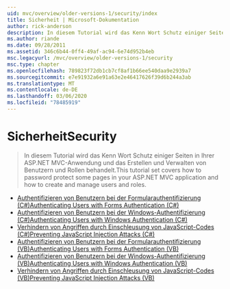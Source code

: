 ```yaml
---
uid: mvc/overview/older-versions-1/security/index
title: Sicherheit | Microsoft-Dokumentation
author: rick-anderson
description: In diesem Tutorial wird das Kenn Wort Schutz einiger Seiten in Ihrer ASP.NET MVC-Anwendung und das Erstellen und Verwalten von Benutzern und Rollen behandelt.
ms.author: riande
ms.date: 09/28/2011
ms.assetid: 346c6b44-0ff4-49af-ac94-6e74d952b4eb
msc.legacyurl: /mvc/overview/older-versions-1/security
msc.type: chapter
ms.openlocfilehash: 789823f72db1cb7cf8af1b66ee540daa9e2939a7
ms.sourcegitcommit: e7e91932a6e91a63e2e46417626f39d6b244a3ab
ms.translationtype: MT
ms.contentlocale: de-DE
ms.lasthandoff: 03/06/2020
ms.locfileid: "78485919"
---
```

# <a name="security"></a><span data-ttu-id="36f36-103">Sicherheit</span><span class="sxs-lookup"><span data-stu-id="36f36-103">Security</span></span>

> <span data-ttu-id="36f36-104">In diesem Tutorial wird das Kenn Wort Schutz einiger Seiten in Ihrer ASP.NET MVC-Anwendung und das Erstellen und Verwalten von Benutzern und Rollen behandelt.</span><span class="sxs-lookup"><span data-stu-id="36f36-104">This tutorial set covers how to password protect some pages in your ASP.NET MVC application and how to create and manage users and roles.</span></span>

- [<span data-ttu-id="36f36-105">Authentifizieren von Benutzern bei der Formularauthentifizierung (C#)</span><span class="sxs-lookup"><span data-stu-id="36f36-105">Authenticating Users with Forms Authentication (C#)</span></span>](authenticating-users-with-forms-authentication-cs.md)
- [<span data-ttu-id="36f36-106">Authentifizieren von Benutzern bei der Windows-Authentifizierung (C#)</span><span class="sxs-lookup"><span data-stu-id="36f36-106">Authenticating Users with Windows Authentication (C#)</span></span>](authenticating-users-with-windows-authentication-cs.md)
- [<span data-ttu-id="36f36-107">Verhindern von Angriffen durch Einschleusung von JavaScript-Codes (C#)</span><span class="sxs-lookup"><span data-stu-id="36f36-107">Preventing JavaScript Injection Attacks (C#)</span></span>](preventing-javascript-injection-attacks-cs.md)
- [<span data-ttu-id="36f36-108">Authentifizieren von Benutzern bei der Formularauthentifizierung (VB)</span><span class="sxs-lookup"><span data-stu-id="36f36-108">Authenticating Users with Forms Authentication (VB)</span></span>](authenticating-users-with-forms-authentication-vb.md)
- [<span data-ttu-id="36f36-109">Authentifizieren von Benutzern bei der Windows-Authentifizierung (VB)</span><span class="sxs-lookup"><span data-stu-id="36f36-109">Authenticating Users with Windows Authentication (VB)</span></span>](authenticating-users-with-windows-authentication-vb.md)
- [<span data-ttu-id="36f36-110">Verhindern von Angriffen durch Einschleusung von JavaScript-Codes (VB)</span><span class="sxs-lookup"><span data-stu-id="36f36-110">Preventing JavaScript Injection Attacks (VB)</span></span>](preventing-javascript-injection-attacks-vb.md)
